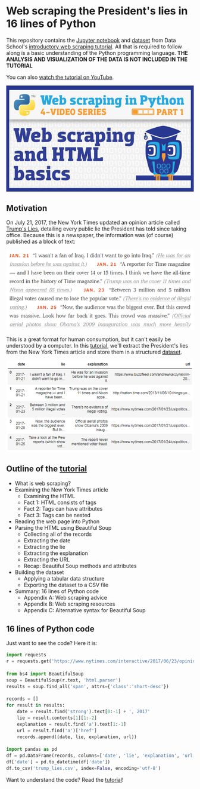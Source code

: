 # Web scraping the President's lies in 16 lines of Python

This repository contains the [Jupyter notebook](trump_lies.ipynb) and [dataset](trump_lies.csv) from Data School's [introductory web scraping tutorial](http://www.dataschool.io/python-web-scraping-of-president-trumps-lies/). All that is required to follow along is a basic understanding of the Python programming language. **THE ANALYSIS AND VISUALIZATION OF THE DATA IS NOT INCLUDED IN THE TUTORIAL**

You can also [watch the tutorial on YouTube](https://www.youtube.com/watch?v=r_xb0vF1uMc&list=PL5-da3qGB5IDbOi0g5WFh1YPDNzXw4LNL&index=1).

[![Watch the tutorial on YouTube](images/youtube.jpg)](https://www.youtube.com/watch?v=r_xb0vF1uMc&list=PL5-da3qGB5IDbOi0g5WFh1YPDNzXw4LNL&index=1 "Video series: Web scraping in Python with Beautiful Soup and requests")

## Motivation

On July 21, 2017, the New York Times updated an opinion article called [Trump's Lies](https://www.nytimes.com/interactive/2017/06/23/opinion/trumps-lies.html), detailing every public lie the President has told since taking office. Because this is a newspaper, the information was (of course) published as a block of text:

<p align="center"><a href="https://www.nytimes.com/interactive/2017/06/23/opinion/trumps-lies.html" title="Read the New York Times article" target="_blank"><img src="images/article_1.png" alt="Screenshot of the article" /></a></p>

This is a great format for human consumption, but it can't easily be understood by a computer. In this [tutorial](http://www.dataschool.io/python-web-scraping-of-president-trumps-lies/), we'll extract the President's lies from the New York Times article and store them in a structured [dataset](trump_lies.csv).

<p align="center"><a href="trump_lies.csv" title="Open the dataset of President Trump's lies"><img src="images/dataframe_3.png" alt="Screenshot of the DataFrame" /></a></p>

## Outline of the [tutorial](http://www.dataschool.io/python-web-scraping-of-president-trumps-lies/)

- What is web scraping?
- Examining the New York Times article
    - Examining the HTML
    - Fact 1: HTML consists of tags
    - Fact 2: Tags can have attributes
    - Fact 3: Tags can be nested
- Reading the web page into Python
- Parsing the HTML using Beautiful Soup
    - Collecting all of the records
    - Extracting the date
    - Extracting the lie
    - Extracting the explanation
    - Extracting the URL
    - Recap: Beautiful Soup methods and attributes
- Building the dataset
    - Applying a tabular data structure
    - Exporting the dataset to a CSV file
- Summary: 16 lines of Python code
    - Appendix A: Web scraping advice
    - Appendix B: Web scraping resources
    - Appendix C: Alternative syntax for Beautiful Soup

## 16 lines of Python code

Just want to see the code? Here it is:

```python
import requests  
r = requests.get('https://www.nytimes.com/interactive/2017/06/23/opinion/trumps-lies.html')

from bs4 import BeautifulSoup  
soup = BeautifulSoup(r.text, 'html.parser')  
results = soup.find_all('span', attrs={'class':'short-desc'})

records = []  
for result in results:  
    date = result.find('strong').text[0:-1] + ', 2017'
    lie = result.contents[1][1:-2]
    explanation = result.find('a').text[1:-1]
    url = result.find('a')['href']
    records.append((date, lie, explanation, url))

import pandas as pd  
df = pd.DataFrame(records, columns=['date', 'lie', 'explanation', 'url'])  
df['date'] = pd.to_datetime(df['date'])  
df.to_csv('trump_lies.csv', index=False, encoding='utf-8') 
```

Want to understand the code? Read the [tutorial](http://www.dataschool.io/python-web-scraping-of-president-trumps-lies/)!
